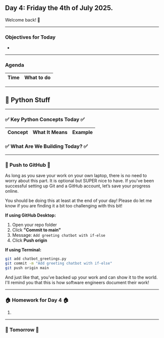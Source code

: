 ## Day 4: Friday the 4th of July 2025.

Welcome back! 🎉



---

### Objectives for Today

* 

---

### Agenda

| Time  | What to do                                                      |
|------ | --------------------------------------------------------------- |



---

## 🧠 Python Stuff



---

### ✅ Key Python Concepts Today ✅

| Concept     | What It Means                                                       | Example                   |
| ----------- | ------------------------------------------------------------------- | ------------------------- |



### ✅ What Are We Building Today? ✅



---

### 🚀 Push to GitHub 🚀

As long as you save your work on your own laptop, there is no need to worry about this part. It is optional but SUPER nice to have. 
If you've been successful setting up Git and a GitHub account, let’s save your progress online. 

You should be doing this at least at the end of your day! Please do let me know if you are finding it a bit too challenging with this bit!

**If using GitHub Desktop:**

1. Open your repo folder
2. Click **"Commit to main"**
3. Message: `Add greeting chatbot with if-else`
4. Click **Push origin**

**If using Terminal:**

```bash
git add chatbot_greetings.py
git commit -m "Add greeting chatbot with if-else"
git push origin main
```

And just like that, you’ve backed up your work and can show it to the world. I'll remind you that this is how software engineers document their work!

---

### 🏠 Homework for Day 4 🏠

1. 

---

### 🔁 Tomorrow 🔁

